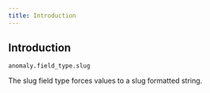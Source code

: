 ```yaml
---
title: Introduction
---
```


## Introduction

`anomaly.field_type.slug`

The slug field type forces values to a slug formatted string.
